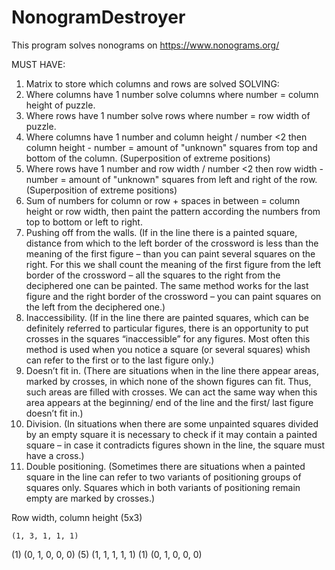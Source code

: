 # NonogramDestroyer
This program solves nonograms on https://www.nonograms.org/


MUST HAVE:
1. Matrix to store which columns and rows are solved
SOLVING:
1. Where columns have 1 number solve columns where number = column height of puzzle.
2. Where rows have 1 number solve rows where number = row width of puzzle.
3. Where columns have 1 number and column height / number <2 then column height - number = amount of "unknown" squares from top and bottom of the column. (Superposition of extreme positions)
4. Where rows have 1 number and row width / number <2 then row width - number = amount of "unknown" squares from left and right of the row. (Superposition of extreme positions)
5. Sum of numbers for column or row + spaces in between = column height or row width, then paint the pattern according the numbers from top to bottom or left to right.
6. Pushing off from the walls. (If in the line there is a painted square, distance from which to the left border of the crossword is less than the meaning of the first figure – than you can paint several squares on the right. For this we shall count the meaning of the first figure from the left border of the crossword – all the squares to the right from the deciphered one can be painted. The same method works for the last figure and the right border of the crossword – you can paint squares on the left from the deciphered one.)
7. Inaccessibility. (If in the line there are painted squares, which can be definitely referred to particular figures, there is an opportunity to put crosses in the squares “inaccessible” for any figures. Most often this method is used when you notice a square (or several squares) whish can refer to the first or to the last figure only.)
8. Doesn’t fit in. (There are situations when in the line there appear areas, marked by crosses, in which none of the shown figures can fit. Thus, such areas are filled with crosses. We can act the same way when this area appears at the beginning/ end of the line and the first/ last figure doesn’t fit in.)
9. Division. (In situations when there are some unpainted squares divided by an empty square it is necessary to check if it may contain a painted square – in case it contradicts figures shown in the line, the square must have a cross.)
10. Double positioning. (Sometimes there are situations when a painted square in the line can refer to two variants of positioning groups of squares only. Squares which in both variants of positioning remain empty are marked by crosses.)

Row width, column height (5x3)

    (1, 3, 1, 1, 1)
(1) (0, 1, 0, 0, 0)
(5) (1, 1, 1, 1, 1)
(1) (0, 1, 0, 0, 0)
